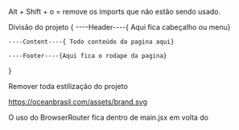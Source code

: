 Alt + Shift + o  = remove os imports que não estão sendo usado.


Divisão do projeto
{
    ----Header----{ Aqui fica cabeçalho ou menu}

    ----Content----{ Todo conteúdo da pagina aqui}

    ----Footer----{Aqui fica o rodape da pagina}
}


Remover toda estilização do projeto

https://oceanbrasil.com/assets/brand.svg

O uso do BrowserRouter fica dentro de main.jsx em volta do <App/>